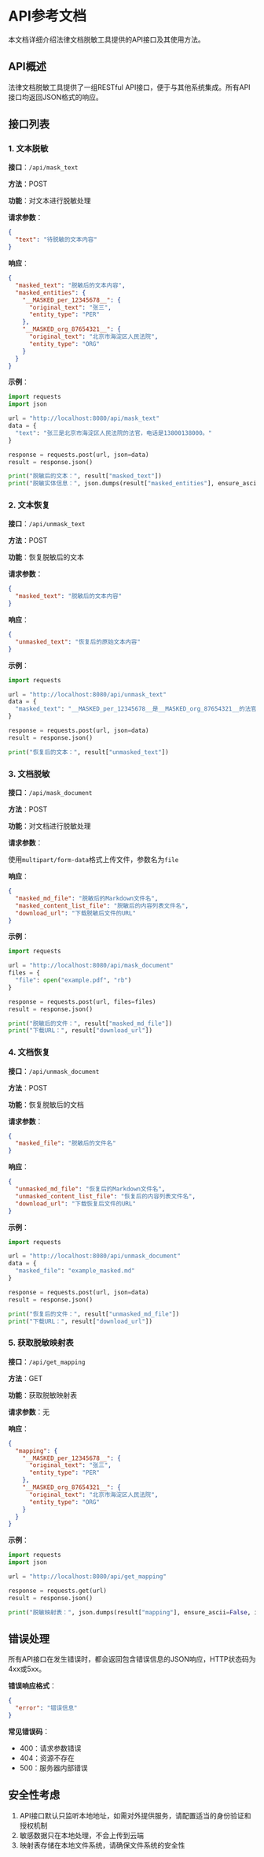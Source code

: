 # API参考文档

本文档详细介绍法律文档脱敏工具提供的API接口及其使用方法。

## API概述

法律文档脱敏工具提供了一组RESTful API接口，便于与其他系统集成。所有API接口均返回JSON格式的响应。

## 接口列表

### 1. 文本脱敏

**接口**：`/api/mask_text`

**方法**：POST

**功能**：对文本进行脱敏处理

**请求参数**：

```json
{
  "text": "待脱敏的文本内容"
}
```

**响应**：

```json
{
  "masked_text": "脱敏后的文本内容",
  "masked_entities": {
    "__MASKED_per_12345678__": {
      "original_text": "张三",
      "entity_type": "PER"
    },
    "__MASKED_org_87654321__": {
      "original_text": "北京市海淀区人民法院",
      "entity_type": "ORG"
    }
  }
}
```

**示例**：

```python
import requests
import json

url = "http://localhost:8080/api/mask_text"
data = {
  "text": "张三是北京市海淀区人民法院的法官，电话是13800138000。"
}

response = requests.post(url, json=data)
result = response.json()

print("脱敏后的文本：", result["masked_text"])
print("脱敏实体信息：", json.dumps(result["masked_entities"], ensure_ascii=False, indent=2))
```

### 2. 文本恢复

**接口**：`/api/unmask_text`

**方法**：POST

**功能**：恢复脱敏后的文本

**请求参数**：

```json
{
  "masked_text": "脱敏后的文本内容"
}
```

**响应**：

```json
{
  "unmasked_text": "恢复后的原始文本内容"
}
```

**示例**：

```python
import requests

url = "http://localhost:8080/api/unmask_text"
data = {
  "masked_text": "__MASKED_per_12345678__是__MASKED_org_87654321__的法官，电话是__MASKED_phone_abcdef12__。"
}

response = requests.post(url, json=data)
result = response.json()

print("恢复后的文本：", result["unmasked_text"])
```

### 3. 文档脱敏

**接口**：`/api/mask_document`

**方法**：POST

**功能**：对文档进行脱敏处理

**请求参数**：

使用`multipart/form-data`格式上传文件，参数名为`file`

**响应**：

```json
{
  "masked_md_file": "脱敏后的Markdown文件名",
  "masked_content_list_file": "脱敏后的内容列表文件名",
  "download_url": "下载脱敏后文件的URL"
}
```

**示例**：

```python
import requests

url = "http://localhost:8080/api/mask_document"
files = {
  "file": open("example.pdf", "rb")
}

response = requests.post(url, files=files)
result = response.json()

print("脱敏后的文件：", result["masked_md_file"])
print("下载URL：", result["download_url"])
```

### 4. 文档恢复

**接口**：`/api/unmask_document`

**方法**：POST

**功能**：恢复脱敏后的文档

**请求参数**：

```json
{
  "masked_file": "脱敏后的文件名"
}
```

**响应**：

```json
{
  "unmasked_md_file": "恢复后的Markdown文件名",
  "unmasked_content_list_file": "恢复后的内容列表文件名",
  "download_url": "下载恢复后文件的URL"
}
```

**示例**：

```python
import requests

url = "http://localhost:8080/api/unmask_document"
data = {
  "masked_file": "example_masked.md"
}

response = requests.post(url, json=data)
result = response.json()

print("恢复后的文件：", result["unmasked_md_file"])
print("下载URL：", result["download_url"])
```

### 5. 获取脱敏映射表

**接口**：`/api/get_mapping`

**方法**：GET

**功能**：获取脱敏映射表

**请求参数**：无

**响应**：

```json
{
  "mapping": {
    "__MASKED_per_12345678__": {
      "original_text": "张三",
      "entity_type": "PER"
    },
    "__MASKED_org_87654321__": {
      "original_text": "北京市海淀区人民法院",
      "entity_type": "ORG"
    }
  }
}
```

**示例**：

```python
import requests
import json

url = "http://localhost:8080/api/get_mapping"

response = requests.get(url)
result = response.json()

print("脱敏映射表：", json.dumps(result["mapping"], ensure_ascii=False, indent=2))
```

## 错误处理

所有API接口在发生错误时，都会返回包含错误信息的JSON响应，HTTP状态码为4xx或5xx。

**错误响应格式**：

```json
{
  "error": "错误信息"
}
```

**常见错误码**：

- 400：请求参数错误
- 404：资源不存在
- 500：服务器内部错误

## 安全性考虑

1. API接口默认只监听本地地址，如需对外提供服务，请配置适当的身份验证和授权机制
2. 敏感数据只在本地处理，不会上传到云端
3. 映射表存储在本地文件系统，请确保文件系统的安全性
